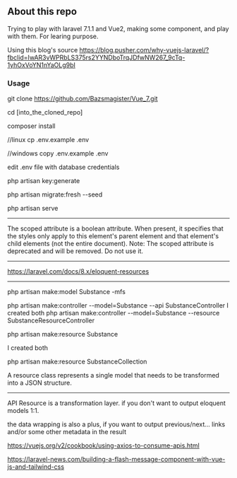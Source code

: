 ## About this repo

Trying to play with laravel 7.1.1 and Vue2,
making some component, and play with them.
For learing purpose.

Using this blog's source
https://blog.pusher.com/why-vuejs-laravel/?fbclid=IwAR3vWPRbLS375rs2YYNDboTrqJDfwNW267_9cTq-1yhOxVoYN1nYaOLg9bI

### Usage

git clone https://github.com/Bazsmagister/Vue_7.git

cd [into_the_cloned_repo]

composer install

//linux
cp .env.example .env

//windows
copy .env.example .env

edit .env file with database credentials

php artisan key:generate

php artisan migrate:fresh --seed

php artisan serve

---

The scoped attribute is a boolean attribute.
When present, it specifies that the styles only apply to this element's parent element and that element's child elements (not the entire document).
Note: The scoped attribute is deprecated and will be removed. Do not use it.

---

https://laravel.com/docs/8.x/eloquent-resources

---

php artisan make:model Substance -mfs

php artisan make:controller --model=Substance --api SubstanceController
I created both
php artisan make:controller --model=Substance --resource SubstanceResourceController

php artisan make:resource Substance

I created both

php artisan make:resource SubstanceCollection

A resource class represents a single model that needs to be transformed into a JSON structure.

---

API Resource is a transformation layer. if you don't want to output eloquent models 1:1.

the data wrapping is also a plus, if you want to output previous/next... links and/or some other metadata in the result

https://vuejs.org/v2/cookbook/using-axios-to-consume-apis.html

https://laravel-news.com/building-a-flash-message-component-with-vue-js-and-tailwind-css
